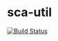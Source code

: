 # sca-util

[![Build Status](https://travis-ci.org/breno500as/sca-util.svg?branch=master)](https://travis-ci.org/breno500as/sca-util)